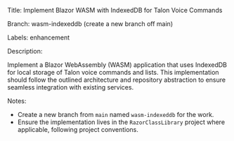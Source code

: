 Title: Implement Blazor WASM with IndexedDB for Talon Voice Commands

Branch: wasm-indexeddb (create a new branch off main)

Labels: enhancement

Description:

Implement a Blazor WebAssembly (WASM) application that uses IndexedDB for local storage of Talon voice commands and lists. This implementation should follow the outlined architecture and repository abstraction to ensure seamless integration with existing services.

Notes:
- Create a new branch from `main` named `wasm-indexeddb` for the work.
- Ensure the implementation lives in the `RazorClassLibrary` project where applicable, following project conventions.
